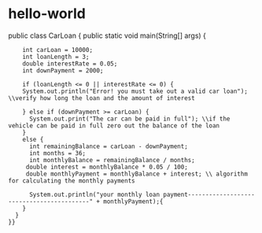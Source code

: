 # hello-world
public class CarLoan {
	public static void main(String[] args) {

	    int carLoan = 10000;
	    int loanLength = 3;
	    double interestRate = 0.05;
	    int downPayment = 2000; 
	    
	    if (loanLength <= 0 || interestRate <= 0) {
	    System.out.println("Error! you must take out a valid car loan"); \\verify how long the loan and the amount of interest
	     
	    } else if (downPayment >= carLoan) {
	      System.out.print("The car can be paid in full"); \\if the vehicle can be paid in full zero out the balance of the loan
	    }
	    else {
	      int remainingBalance = carLoan - downPayment;
	      int months = 36;
	      int monthlyBalance = remainingBalance / months;
	     double interest = monthlyBalance * 0.05 / 100;
	     double monthlyPayment = monthlyBalance + interest; \\ algorithm for calculating the monthly payments
	     
	      System.out.println("your monthly loan payment------------------------------------------" + monthlyPayment);{
	    }
	  }  
	}}

